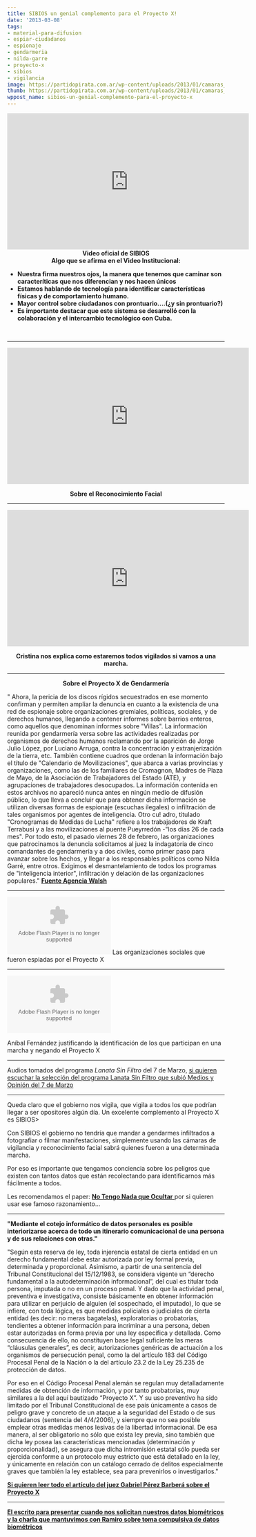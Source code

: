 ```yaml
---
title: SIBIOS un genial complemento para el Proyecto X!
date: '2013-03-08'
tags:
- material-para-difusion
- espiar-ciudadanos
- espionaje
- gendarmeria
- nilda-garre
- proyecto-x
- sibios
- vigilancia
image: https://partidopirata.com.ar/wp-content/uploads/2013/01/camaras_vigilancia.jpg
thumb: https://partidopirata.com.ar/wp-content/uploads/2013/01/camaras_vigilancia-150x150.jpg
wppost_name: sibios-un-genial-complemento-para-el-proyecto-x
---
```


<center>
<iframe src="http://www.youtube.com/embed/QjrRNExTCx8" height="315" width="560" allowfullscreen="" frameborder="0"></iframe>
<strong>Video oficial de SIBIOS</strong></center><center></center><center><strong>Algo que se afirma en el Video Institucional:</strong></center>
<ul>
	<li><strong>Nuestra firma nuestros ojos, la manera que tenemos que caminar son caracteríticas que nos diferencian y </strong><strong>nos hacen únicos</strong></li>
	<li><strong>Estamos hablando de tecnología para identificar características físicas y de comportamiento humano.</strong></li>
	<li><strong>Mayor control sobre ciudadanos con prontuario....(¿y sin prontuario?)</strong></li>
	<li><strong>Es importante destacar que este sistema se desarrolló con la colaboración y el intercambio tecnológico con Cuba.</strong></li>
</ul>
&nbsp;

<hr />

<center>
<iframe src="http://www.youtube.com/embed/ZZnVuBHJ994" height="315" width="560" allowfullscreen="" frameborder="0"></iframe></center>
<p style="text-align: center;"><strong>Sobre el Reconocimiento Facial</strong></p>


<hr />

<iframe src="http://www.youtube.com/embed/ARWx6uWxHtU" height="315" width="560" allowfullscreen="" frameborder="0"></iframe>
<p style="text-align: center;"><strong>Cristina nos explica como estaremos todos vigilados si vamos a una marcha.</strong></p>


<hr />
<p style="text-align: center;"><strong>Sobre el Proyecto X de Gendarmería</strong></p>
" Ahora, la pericia de los discos rígidos secuestrados en ese momento confirman y permiten ampliar la denuncia en cuanto a la existencia de una red de espionaje sobre organizaciones gremiales, políticas, sociales, y de derechos humanos, llegando a contener informes sobre barrios enteros, como aquellos que denominan informes sobre "Villas".
La información reunida por gendarmería versa sobre las actividades realizadas por organismos de derechos humanos reclamando por la aparición de Jorge Julio López, por Luciano Arruga, contra la concentración y extranjerización de la tierra, etc. También contiene cuadros que ordenan la información bajo el título de "Calendario de Movilizaciones", que abarca a varias provincias y organizaciones, como las de los familiares de Cromagnon, Madres de Plaza de Mayo, de la Asociación de Trabajadores del Estado (ATE), y agrupaciones de trabajadores desocupados. La información contenida en estos archivos no apareció nunca antes en ningún medio de difusión público, lo que lleva a concluir que para obtener dicha información se utilizan diversas formas de espionaje (escuchas ilegales) o infiltración de tales organismos por agentes de inteligencia. Otro cu! adro, titulado "Cronogramas de Medidas de Lucha" refiere a los trabajadores de Kraft Terrabusi y a las movilizaciones al puente Pueyrredón -"los días 26 de cada mes". Por todo esto, el pasado viernes 28 de febrero, las organizaciones que patrocinamos la denuncia solicitamos al juez la indagatoria de cinco comandantes de gendarmería y a dos civiles, como primer paso para avanzar sobre los hechos, y llegar a los responsables políticos como Nilda Garré, entre otros.
Exigimos el desmantelamiento de todos los programas de "inteligencia interior", infiltración y delación de las organizaciones populares."
<strong><a href="http://www.agenciawalsh.org/aw/index.php?option=com_content&amp;view=article&amp;id=10229&amp;Itemid=181" target="_blank">Fuente Agencia Walsh</a></strong>

<hr />

<object id="player1851349" width="240" height="133" classid="clsid:d27cdb6e-ae6d-11cf-96b8-444553540000" codebase="http://download.macromedia.com/pub/shockwave/cabs/flash/swflash.cab#version=6,0,40,0"><param name="AllowScriptAccess" value="always" /><param name="allowFullScreen" value="true" /><param name="wmode" value="transparent" /><param name="src" value="http://www.ivoox.com/playerivoox_ee_1851349_1.html" /><param name="allowfullscreen" value="true" /><param name="allowscriptaccess" value="always" /><embed id="player1851349" width="240" height="133" type="application/x-shockwave-flash" src="http://www.ivoox.com/playerivoox_ee_1851349_1.html" AllowScriptAccess="always" allowFullScreen="true" wmode="transparent" allowfullscreen="true" allowscriptaccess="always" /></object>
Las organizaciones sociales que fueron espiadas por el Proyecto X

<hr />

<object id="player1851335" width="240" height="133" classid="clsid:d27cdb6e-ae6d-11cf-96b8-444553540000" codebase="http://download.macromedia.com/pub/shockwave/cabs/flash/swflash.cab#version=6,0,40,0"><param name="AllowScriptAccess" value="always" /><param name="allowFullScreen" value="true" /><param name="wmode" value="transparent" /><param name="src" value="http://www.ivoox.com/playerivoox_ee_1851335_1.html" /><param name="allowfullscreen" value="true" /><param name="allowscriptaccess" value="always" /><embed id="player1851335" width="240" height="133" type="application/x-shockwave-flash" src="http://www.ivoox.com/playerivoox_ee_1851335_1.html" AllowScriptAccess="always" allowFullScreen="true" wmode="transparent" allowfullscreen="true" allowscriptaccess="always" /></object>

Aníbal Fernández justificando la identificación de los que participan en una marcha y negando el Proyecto X

<hr />

Audios tomados del programa <i>Lanata Sin Filtro </i> del 7 de Marzo,
<a href="http://www.ivoox.com/lanata-sin-filtro-7-3-2013-audios-mp3_rf_1847932_1.html" target="_blank">si quieren escuchar la selección del programa Lanata Sin Filtro que subió Medios y Opinión del 7 de Marzo</a>

<hr />

Queda claro que el gobierno nos vigila, que vigila a todos los que podrían llegar a ser opositores algún día. Un excelente complemento al Proyecto X es SIBIOS&gt;

Con SIBIOS el gobierno no tendría que mandar a gendarmes infiltrados a fotografiar o filmar manifestaciones, simplemente usando las cámaras de vigilancia y reconocimiento facial sabrá quienes fueron a una determinada marcha.

Por eso es importante que tengamos conciencia sobre los peligros que existen con tantos datos que están recolectando para identificarnos más fácilmente a todos.

Les recomendamos el paper: <a href="https://partidopirata.com.ar/7857/no-tengo-nada-que-ocultar-y-otros-malentendidos-de-la-privacidad"><strong>No Tengo Nada que Ocultar</strong> </a>por si quieren usar ese famoso razonamiento...

<hr />

<strong>"Mediante el cotejo informático de datos personales es posible interiorizarse acerca de todo un itinerario comunicacional de una persona y de sus relaciones con otras."</strong>

"Según esta reserva de ley, toda injerencia estatal de cierta entidad en un derecho fundamental debe estar autorizada por ley formal previa, determinada y proporcional. Asimismo, a partir de una sentencia del Tribunal Constitucional del 15/12/1983, se considera vigente un “derecho fundamental a la autodeterminación informacional”, del cual es titular toda persona, imputada o no en un proceso penal. Y dado que la actividad penal, preventiva e investigativa, consiste básicamente en obtener información para utilizar en perjuicio de alguien (el sospechado, el imputado), lo que se infiere, con toda lógica, es que medidas policiales o judiciales de cierta entidad (es decir: no meras bagatelas), exploratorias o probatorias, tendientes a obtener información para incriminar a una persona, deben estar autorizadas en forma previa por una ley específica y detallada. Como consecuencia de ello, no constituyen base legal suficiente las meras “cláusulas generales”, es decir, autorizaciones genéricas de actuación a los organismos de persecución penal, como la del artículo 183 del Código Procesal Penal de la Nación o la del artículo 23.2 de la Ley 25.235 de protección de datos.

Por eso en el Código Procesal Penal alemán se regulan muy detalladamente medidas de obtención de información, y por tanto probatorias, muy similares a la del aquí bautizado “Proyecto X”. Y su uso preventivo ha sido limitado por el Tribunal Constitucional de ese país únicamente a casos de peligro grave y concreto de un ataque a la seguridad del Estado o de sus ciudadanos (sentencia del 4/4/2006), y siempre que no sea posible emplear otras medidas menos lesivas de la libertad informacional. De esa manera, al ser obligatorio no sólo que exista ley previa, sino también que dicha ley posea las características mencionadas (determinación y proporcionalidad), se asegura que dicha intromisión estatal sólo pueda ser ejercida conforme a un protocolo muy estricto que está detallado en la ley, y únicamente en relación con un catálogo cerrado de delitos especialmente graves que también la ley establece, sea para prevenirlos o investigarlos."

<strong><a href="http://www.pagina12.com.ar/diario/elpais/1-188024-2012-02-21.html" target="_blank">Si quieren leer todo el artículo del juez Gabriel Pérez Barberá sobre el Proyecto X</a></strong>

<hr />

<strong><a href="https://partidopirata.com.ar/4758/escrito-para-protestar-por-la-toma-compulsiva-de-datos-biometricos-aeropuerto-de-ezeiza-afip-otros">El escrito para presentar cuando nos solicitan nuestros datos biométricos y la charla que mantuvimos con Ramiro sobre toma compulsiva de datos biométricos</a></strong>
